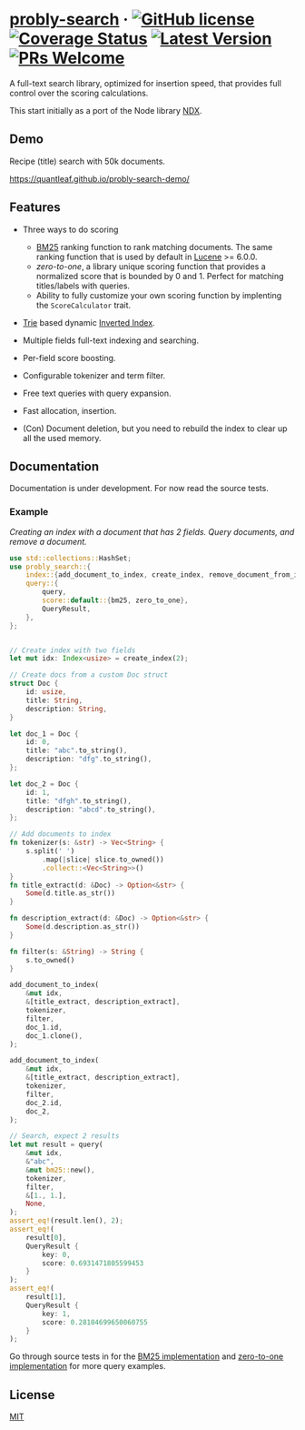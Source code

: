 # [probly-search](https://github.com/quantleaf/probly-search) &middot; [![GitHub license](https://img.shields.io/badge/license-MIT-blue.svg)](https://github.com/quantleaf/probly-search/blob/master/LICENSE) [![Coverage Status](https://coveralls.io/repos/github/quantleaf/probly-search/badge.svg?branch=master&service=github)](https://coveralls.io/github/quantleaf/probly-search?branch=master) [![Latest Version]][crates.io] [![PRs Welcome](https://img.shields.io/badge/PRs-welcome-brightgreen.svg)](https://github.com/quantleaf/probly-search)

[Latest Version]: https://img.shields.io/crates/v/probly-search.svg
[crates.io]: https://crates.io/crates/probly-search

A full-text search library, optimized for insertion speed, that provides full control over the scoring calculations.

This start initially as a port of the Node library [NDX](https://github.com/ndx-search/ndx).

## Demo
Recipe (title) search with 50k documents.

https://quantleaf.github.io/probly-search-demo/

## Features 
- Three ways to do scoring
    -   [BM25](https://en.wikipedia.org/wiki/Okapi_BM25) ranking function to rank matching documents. The same ranking function that is used by default in [Lucene](http://lucene.apache.org/core/) >= 6.0.0.
    -   *zero-to-one*, a library unique scoring function that provides a normalized score that is bounded by 0 and 1. Perfect for matching titles/labels with queries.
    -   Ability to fully customize your own scoring function by implenting the `ScoreCalculator` trait. 

- [Trie](https://en.wikipedia.org/wiki/Trie) based dynamic
  [Inverted Index](https://en.wikipedia.org/wiki/Inverted_index).
- Multiple fields full-text indexing and searching.
- Per-field score boosting.
- Configurable tokenizer and term filter.
- Free text queries with query expansion.
- Fast allocation, insertion.
- (Con) Document deletion, but you need to rebuild the index to clear up all the used memory.


## Documentation 
Documentation is under development. For now read the source tests.

### Example
*Creating an index with a document that has 2 fields. Query documents, and remove a document.*
```rust
use std::collections::HashSet;
use probly_search::{
    index::{add_document_to_index, create_index, remove_document_from_index, Index},
    query::{
        query,
        score::default::{bm25, zero_to_one},
        QueryResult,
    },
};


// Create index with two fields
let mut idx: Index<usize> = create_index(2);

// Create docs from a custom Doc struct
struct Doc {
    id: usize,
    title: String,
    description: String,
}

let doc_1 = Doc {
    id: 0,
    title: "abc".to_string(),
    description: "dfg".to_string(),
};

let doc_2 = Doc {
    id: 1,
    title: "dfgh".to_string(),
    description: "abcd".to_string(),
};

// Add documents to index 
fn tokenizer(s: &str) -> Vec<String> {
    s.split(' ')
        .map(|slice| slice.to_owned())
        .collect::<Vec<String>>()
}
fn title_extract(d: &Doc) -> Option<&str> {
    Some(d.title.as_str())
}

fn description_extract(d: &Doc) -> Option<&str> {
    Some(d.description.as_str())
}

fn filter(s: &String) -> String {
    s.to_owned()
}

add_document_to_index(
    &mut idx,
    &[title_extract, description_extract],
    tokenizer,
    filter,
    doc_1.id,
    doc_1.clone(),
);

add_document_to_index(
    &mut idx,
    &[title_extract, description_extract],
    tokenizer,
    filter,
    doc_2.id,
    doc_2,
);

// Search, expect 2 results
let mut result = query(
    &mut idx,
    &"abc",
    &mut bm25::new(),
    tokenizer,
    filter,
    &[1., 1.],
    None,
);
assert_eq!(result.len(), 2);
assert_eq!(
    result[0],
    QueryResult {
        key: 0,
        score: 0.6931471805599453
    }
);
assert_eq!(
    result[1],
    QueryResult {
        key: 1,
        score: 0.28104699650060755
    }
);
```

Go through source tests in for the [BM25 implementation](https://github.com/quantleaf/probly-search/blob/master/src/query/score/default/bm25.rs) and [zero-to-one implementation](https://github.com/quantleaf/probly-search/blob/master/src/query/score/default/zero_to_one.rs) for more query examples.
## License

[MIT](http://opensource.org/licenses/MIT)
